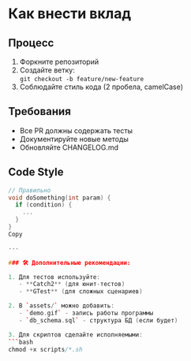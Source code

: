# Как внести вклад

## Процесс
1. Форкните репозиторий
2. Создайте ветку:  
   `git checkout -b feature/new-feature`
3. Соблюдайте стиль кода (2 пробела, camelCase)

## Требования
- Все PR должны содержать тесты
- Документируйте новые методы
- Обновляйте CHANGELOG.md

## Code Style
```cpp
// Правильно
void doSomething(int param) {
  if (condition) {
    ...
  }
}
Copy

---

### 🛠️ Дополнительные рекомендации:

1. Для тестов используйте:
   - **Catch2** (для юнит-тестов)
   - **GTest** (для сложных сценариев)

2. В `assets/` можно добавить:
   - `demo.gif` - запись работы программы
   - `db_schema.sql` - структура БД (если будет)

3. Для скриптов сделайте исполняемыми:
```bash
chmod +x scripts/*.sh
